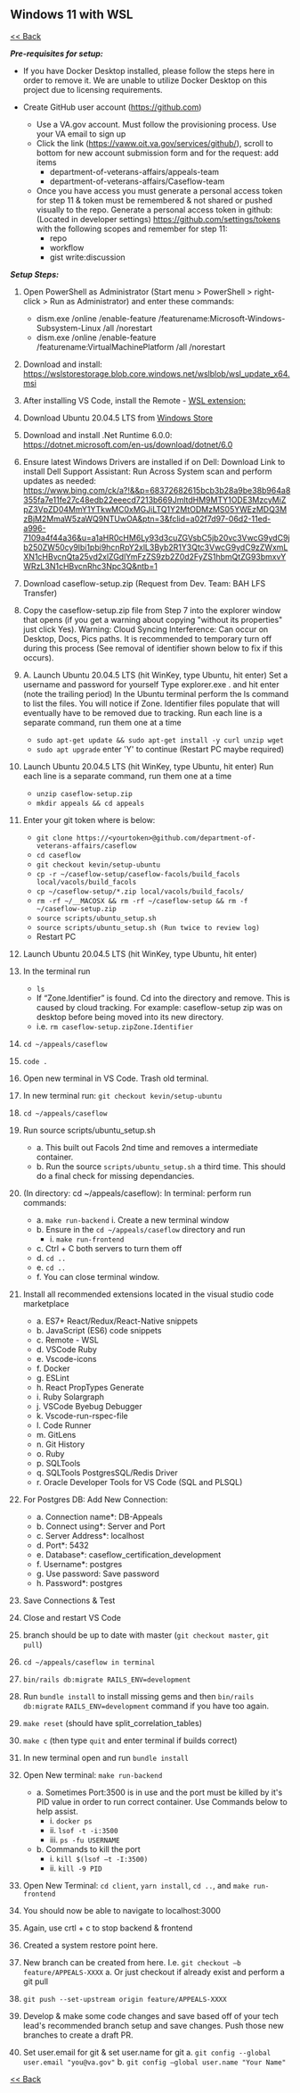 ## Windows 11 with WSL #######################################################

[<< Back](README.md)

***Pre-requisites for setup:***

* If you have Docker Desktop installed, please follow the steps here in order to
remove it. We are unable to utilize Docker Desktop on this project due to licensing
requirements.

* Create GitHub user account (https://github.com)
    * Use a VA.gov account. Must follow the provisioning process. Use your VA email to
sign up
    * Click the link (https://vaww.oit.va.gov/services/github/), scroll to bottom for new
account submission form and for the request: add items
        * department-of-veterans-affairs/appeals-team
        * department-of-veterans-affairs/Caseflow-team
    * Once you have access you must generate a personal access token for step 11
& token must be remembered & not shared or pushed visually to the repo. Generate a personal access token in github: (Located in developer settings)
https://github.com/settings/tokens with the following scopes and remember for step 11:
        * repo
        * workflow
        * gist write:discussion

***Setup Steps:***

1. Open PowerShell as Administrator (Start menu > PowerShell > right-click > Run as Administrator) and enter these commands:
    * dism.exe /online /enable-feature /featurename:Microsoft-Windows-Subsystem-Linux /all /norestart
    * dism.exe /online /enable-feature /featurename:VirtualMachinePlatform /all /norestart

2. Download and install: https://wslstorestorage.blob.core.windows.net/wslblob/wsl_update_x64.msi

3. After installing VS Code, install the Remote - [WSL extension:](https://marketplace.visualstudio.com/items?itemName=ms-vscode-remote.remote-wsl)

4. Download Ubuntu 20.04.5 LTS from [Windows Store](https://apps.microsoft.com/store/search/Ubuntu)

5. Download and install .Net Runtime 6.0.0: https://dotnet.microsoft.com/en-us/download/dotnet/6.0

6. Ensure latest Windows Drivers are installed if on Dell: Download Link to install Dell Support Assistant: Run Across System scan and perform updates as needed: <https://www.bing.com/ck/a?!&&p=68372682615bcb3b28a9be38b964a8355fa7e11fe27c48edb22eeecd7213b669JmltdHM9MTY1ODE3MzcyMiZpZ3VpZD04MmY1YTkwMC0xMGJiLTQ1Y2MtODMzMS05YWEzMDQ3MzBjM2MmaW5zaWQ9NTUwOA&ptn=3&fclid=a02f7d97-06d2-11ed-a996-7109a4f44a36&u=a1aHR0cHM6Ly93d3cuZGVsbC5jb20vc3VwcG9ydC9jb250ZW50cy9lbi1pbi9hcnRpY2xlL3Byb2R1Y3Qtc3VwcG9ydC9zZWxmLXN1cHBvcnQta25vd2xlZGdlYmFzZS9zb2Z0d2FyZS1hbmQtZG93bmxvYWRzL3N1cHBvcnRhc3Npc3Q&ntb=1>

7. Download caseflow-setup.zip (Request from Dev. Team: BAH LFS Transfer)

8. Copy the caseflow-setup.zip file from Step 7 into the explorer window that opens (if you get a warning about copying "without its properties" just click Yes). Warning: Cloud Syncing Interference: Can occur on Desktop, Docs, Pics paths. It is recommended to temporary turn off during this process (See removal of identifier shown below to fix if this occurs).

9. A. Launch Ubuntu 20.04.5 LTS (hit WinKey, type Ubuntu, hit enter) Set a username and password for yourself
Type explorer.exe . and hit enter (note the trailing period)
In the Ubuntu terminal perform the ls command to list the files. You will notice if Zone. Identifier files populate that will eventually have to be removed due to tracking.
Run each line is a separate command, run them one at a time
    * ```sudo apt-get update && sudo apt-get install -y curl unzip wget```
    * ```sudo apt upgrade``` enter 'Y' to continue
(Restart PC maybe required)

10. Launch Ubuntu 20.04.5 LTS (hit WinKey, type Ubuntu, hit enter)
Run each line is a separate command, run them one at a time
    * ```unzip caseflow-setup.zip```
    * ```mkdir appeals && cd appeals```

11. Enter your git token where <yourtoken> is below:
    * ```git clone https://<yourtoken>@github.com/department-of-veterans-affairs/caseflow```
    * ```cd caseflow```
    * ```git checkout kevin/setup-ubuntu```
    * ```cp -r ~/caseflow-setup/caseflow-facols/build_facols local/vacols/build_facols```
    * ```cp ~/caseflow-setup/*.zip local/vacols/build_facols/```
    * ```rm -rf ~/__MACOSX && rm -rf ~/caseflow-setup && rm -f ~/caseflow-setup.zip```
    * ```source scripts/ubuntu_setup.sh```
    * ```source scripts/ubuntu_setup.sh (Run twice to review log)```
    * Restart PC

12. Launch Ubuntu 20.04.5 LTS (hit WinKey, type Ubuntu, hit enter)

13. In the terminal run
    * ```ls```
    * If “Zone.Identifier” is found. Cd into the directory and remove. This is caused by cloud tracking. For example: caseflow-setup zip was on desktop before being moved into its new directory.
    * i.e. ```rm caseflow-setup.zipZone.Identifier```
14. ```cd ~/appeals/caseflow```

15. ```code .```

16. Open new terminal in VS Code. Trash old terminal.

17. In new terminal run: ```git checkout kevin/setup-ubuntu```

18. ```cd ~/appeals/caseflow```

19. Run source scripts/ubuntu_setup.sh
    * a. This built out Facols 2nd time and removes a intermediate container.
    * b. Run the source `scripts/ubuntu_setup.sh` a third time. This should do a final check for missing dependancies.

20. (In directory: cd ~/appeals/caseflow): In terminal: perform run commands:
    * a. `make run-backend`
        i. Create a new terminal window
    * b. Ensure in the ```cd ~/appeals/caseflow``` directory and run
        * i. ```make run-frontend```
    * c. Ctrl + C both servers to turn them off
    * d. ```cd ..```
    * e. ```cd ..```
    * f. You can close terminal window.

21. Install all recommended extensions located in the visual studio code marketplace
    * a. ES7+ React/Redux/React-Native snippets
    * b. JavaScript (ES6) code snippets
    * c. Remote - WSL
    * d. VSCode Ruby
    * e. Vscode-icons
    * f. Docker
    * g. ESLint
    * h. React PropTypes Generate
    * i. Ruby Solargraph
    * j. VSCode Byebug Debugger
    * k. Vscode-run-rspec-file
    * l. Code Runner
    * m. GitLens
    * n. Git History
    * o. Ruby
    * p. SQLTools
    * q. SQLTools PostgresSQL/Redis Driver
    * r. Oracle Developer Tools for VS Code (SQL and PLSQL)

22. For Postgres DB: Add New Connection:
    * a. Connection name*: DB-Appeals
    * b. Connect using*: Server and Port
    * c. Server Address*: localhost
    * d. Port*: 5432
    * e. Database*: caseflow_certification_development
    * f. Username*: postgres
    * g. Use password: Save password
    * h. Password*: postgres

23. Save Connections & Test

24. Close and restart VS Code

25. branch should be up to date with master (```git checkout master```, ```git pull```)

26. ```cd ~/appeals/caseflow in terminal```

27. ```bin/rails db:migrate RAILS_ENV=development```

28. Run ```bundle install``` to install missing gems and then ```bin/rails db:migrate``` ```RAILS_ENV=development``` command if you have too again.

29. ```make reset``` (should have split_correlation_tables)

30. ```make c``` (then type ```quit``` and enter terminal if builds correct)

31. In new terminal open and run ```bundle install```

32. Open New terminal: ```make run-backend```
    * a. Sometimes Port:3500 is in use and the port must be killed by it's PID value in order to run correct container. Use Commands below to help assist.
        * i. ```docker ps```
        * ii. ```lsof -t -i:3500```
        * iii. ```ps -fu USERNAME```
    * b. Commands to kill the port
        * i. ```kill $(lsof –t -I:3500)```
        * ii. ```kill -9 PID```

33. Open New Terminal: ```cd client```, ```yarn install```, ```cd ..```, and ```make run-frontend```

34. You should now be able to navigate to localhost:3000

35. Again, use crtl + c to stop backend & frontend

36. Created a system restore point here.

37. New branch can be created from here. I.e. ```git checkout –b feature/APPEALS-XXXX```
    a. Or just checkout if already exist and perform a git pull

38. ```git push --set-upstream origin feature/APPEALS-XXXX```

39. Develop & make some code changes and save based off of your tech lead's recommended branch setup and save changes. Push those new branches to create a draft PR.

40. Set user.email for git & set user.name for git
    a. ```git config --global user.email "you@va.gov"```
    b. ```git config –global user.name "Your Name"```

[<< Back](README.md)
